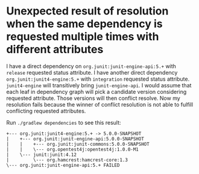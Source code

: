 # Unexpected result of resolution when the same dependency is requested multiple times with different attributes

I have a direct dependency on `org.junit:junit-engine-api:5.+` with `release` requested status attribute. I have another direct dependency `org.junit:junit4-engine:5.+` with `integration` requested status attribute. `junit4-engine` will transitively bring `junit-engine-api`. I would assume that each leaf in dependency graph will pick a candidate version considering requested attribute. Those versions will then conflict resolve. Now my resolution fails because the winner of conflict resolution is not able to fulfill conflicting requested attributes.

Run `./gradlew dependencies` to see this result:

```
+--- org.junit:junit4-engine:5.+ -> 5.0.0-SNAPSHOT
|    +--- org.junit:junit-engine-api:5.0.0-SNAPSHOT
|    |    +--- org.junit:junit-commons:5.0.0-SNAPSHOT
|    |    \--- org.opentest4j:opentest4j:1.0.0-M1
|    \--- junit:junit:4.12
|         \--- org.hamcrest:hamcrest-core:1.3
\--- org.junit:junit-engine-api:5.+ FAILED
```
